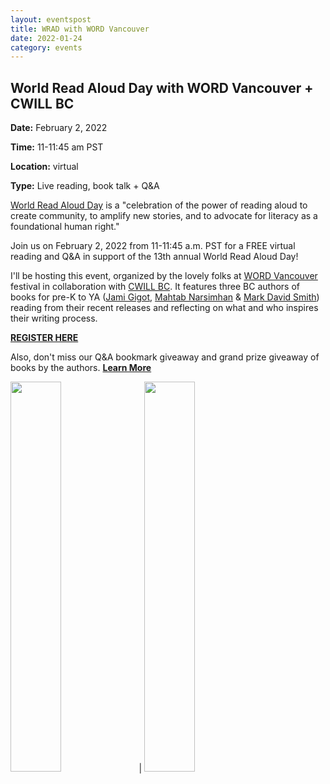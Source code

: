 ```yaml
---
layout: eventspost
title: WRAD with WORD Vancouver
date: 2022-01-24
category: events
---
```


## World Read Aloud Day with WORD Vancouver + CWILL BC

**Date:** February 2, 2022

**Time:** 11-11:45 am PST

**Location:** virtual

**Type:** Live reading, book talk + Q&A

[World Read Aloud Day](https://www.litworld.org/worldreadaloudday) is a "celebration of the power of reading aloud to create community, to amplify new stories, and to advocate for literacy as a foundational human right."

Join us on February 2, 2022 from 11-11:45 a.m. PST for a FREE virtual reading and Q&A in support of the 13th annual World Read Aloud Day!

I'll be hosting this event, organized by the lovely folks at [WORD Vancouver](https://www.wordvancouver.ca/) festival in collaboration with [CWILL BC](http://www.cwillbc.org/). It features three BC authors of books for pre-K to YA ([Jami Gigot](http://www.jamigigot.com/), [Mahtab Narsimhan](https://www.mahtabnarsimhan.com/) & [Mark David Smith](https://www.marksmithbooks.com/)) reading from their recent releases and reflecting on what and who inspires their writing process.

[**REGISTER HERE**](https://www.eventbrite.ca/e/world-read-aloud-day-tickets-253457256477)

Also, don't miss our Q&A bookmark giveaway and grand prize giveaway of books by the authors. [**Learn More**](https://cwillbc.wordpress.com/2022/01/21/world-read-aloud-day-2022/)

<a href="https://pskd66.sociamonials.com/wrad-2022-giveaway/c16561/" target="_blank"><img src="https://cwillbc.files.wordpress.com/2022/01/wrad2022-landscape.gif?w=640&zoom=2" style="width:40%;"></a> | <a href="https://forms.gle/3EYhQjGFsvnH641S6" target="_blank"><img src="https://cwillbc.files.wordpress.com/2022/01/wrad2022schools-landscape.jpg" style="width:40%;"></a> 
